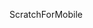 ScratchForMobile
<script src=https://phosphorus.github.io/embed.js?id=87824979&auto-start=false&light-content=false></script>

